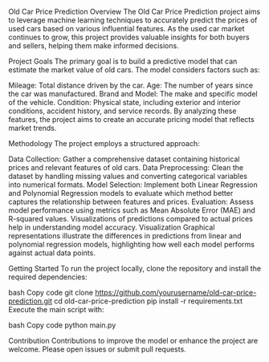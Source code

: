 Old Car Price Prediction
Overview
The Old Car Price Prediction project aims to leverage machine learning techniques to accurately predict the prices of used cars based on various influential features. As the used car market continues to grow, this project provides valuable insights for both buyers and sellers, helping them make informed decisions.

Project Goals
The primary goal is to build a predictive model that can estimate the market value of old cars. The model considers factors such as:

Mileage: Total distance driven by the car.
Age: The number of years since the car was manufactured.
Brand and Model: The make and specific model of the vehicle.
Condition: Physical state, including exterior and interior conditions, accident history, and service records.
By analyzing these features, the project aims to create an accurate pricing model that reflects market trends.

Methodology
The project employs a structured approach:

Data Collection: Gather a comprehensive dataset containing historical prices and relevant features of old cars.
Data Preprocessing: Clean the dataset by handling missing values and converting categorical variables into numerical formats.
Model Selection: Implement both Linear Regression and Polynomial Regression models to evaluate which method better captures the relationship between features and prices.
Evaluation: Assess model performance using metrics such as Mean Absolute Error (MAE) and R-squared values. Visualizations of predictions compared to actual prices help in understanding model accuracy.
Visualization
Graphical representations illustrate the differences in predictions from linear and polynomial regression models, highlighting how well each model performs against actual data points.

Getting Started
To run the project locally, clone the repository and install the required dependencies:

bash
Copy code
git clone https://github.com/yourusername/old-car-price-prediction.git
cd old-car-price-prediction
pip install -r requirements.txt
Execute the main script with:

bash
Copy code
python main.py

Contribution
Contributions to improve the model or enhance the project are welcome. Please open issues or submit pull requests.
